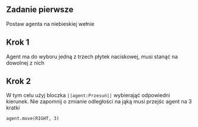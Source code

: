 
## Zadanie pierwsze
Postaw agenta na niebieskiej wełnie

## Krok 1
Agent ma do wyboru jedną z trzech płytek naciskowej, musi stanąć na dowolnej z nich

## Krok 2
W tym celu użyj bloczka `||agent:Przesuń||` wybierająć odpowiedni kierunek.
Nie zapomnij o zmianie odległości na jąką musi przejśc agent na 3 kratki
```blocks
agent.move(RIGHT, 3)
```
